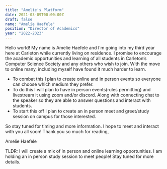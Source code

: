 ```yaml
---
title: "Amelie's Platform"
date: 2021-03-09T00:00:00Z
draft: false
name: "Amelie Haefele"
position: "Director of Academics"
year: "2022-2023"
---
```


Hello world! My name is Amelie Haefele and I'm going into my third year here at Carleton while currently living on residence. I promise to encourage the academic opportunities and learning of all students in Carleton’s Computer Science Society and any others who wish to join. With the move to online many, including myself have found it much harder to learn.

<ul>
<li>
To combat this I plan to create online and in person events so everyone can choose which medium they prefer.   
</li>
<li>
To do this I will plan to have in person events(rules permitting) and livestream it using zoom and/or discord. Along with connecting chat to the speaker so they are able to answer questions and interact with students.
</li>
<li>
To start this off I plan to create an in person meet and greet/study session on campus for those interested.
</li>
</ul>

So stay tuned for timing and more information. I hope to meet and interact with you all soon!
Thank you so much for reading,

Amelie Haefele

TLDR: I will create a mix of in person and online learning opportunities. I am holding an in person study session to meet people! Stay tuned for more details.